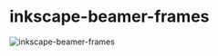 # inkscape-beamer-frames
![inkscape-beamer-frames](https://github.com/heitzlki/inkscape-beamer-frames/blob/main/img/inkscape-beamer-frames.png)

